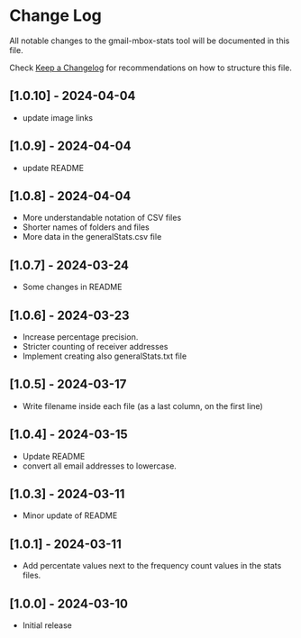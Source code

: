 # Change Log

All notable changes to the gmail-mbox-stats tool will be documented in this file.

Check [Keep a Changelog](http://keepachangelog.com/) for recommendations on how to structure this file.

## [1.0.10] - 2024-04-04

-   update image links

## [1.0.9] - 2024-04-04

-   update README

## [1.0.8] - 2024-04-04

-   More understandable notation of CSV files
-   Shorter names of folders and files
-   More data in the generalStats.csv file

## [1.0.7] - 2024-03-24

-   Some changes in README

## [1.0.6] - 2024-03-23

-   Increase percentage precision.
-   Stricter counting of receiver addresses
-   Implement creating also generalStats.txt file

## [1.0.5] - 2024-03-17

-   Write filename inside each file (as a last column, on the first line)

## [1.0.4] - 2024-03-15

-   Update README
-   convert all email addresses to lowercase.

## [1.0.3] - 2024-03-11

-   Minor update of README

## [1.0.1] - 2024-03-11

-   Add percentate values next to the frequency count values in the stats files.

## [1.0.0] - 2024-03-10

-   Initial release
